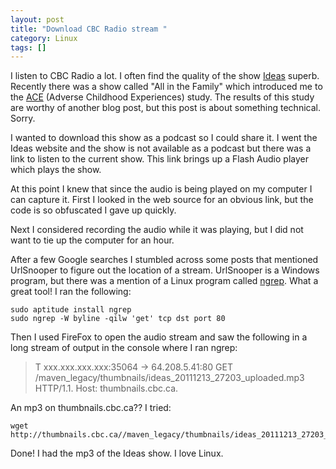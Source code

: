 ```yaml
---
layout: post
title: "Download CBC Radio stream "
category: Linux
tags: []
---
```


I listen to CBC Radio a lot. I often find the quality of the show
[Ideas](http://www.cbc.ca/ideas) superb. Recently there was a show
called "All in the Family" which introduced me to the
[ACE](http://www.cdc.gov/ace/index.htm) (Adverse Childhood
Experiences) study. The results of this study are worthy of another
blog post, but this post is about something technical. Sorry.

I wanted to download this show as a podcast so I could share it. I
went the Ideas website and the show is not available as a podcast but
there was a link to listen to the current show. This link brings up a
Flash Audio player which plays the show.

At this point I knew that since the audio is being played on my
computer I can capture it. First I looked in the web source for an
obvious link, but the code is so obfuscated I gave up quickly.

Next I considered recording the audio while it was playing, but I did
not want to tie up the computer for an hour.

After a few Google searches I stumbled across some posts that
mentioned UrlSnooper to figure out the location of a
stream. UrlSnooper is a Windows program, but there was a mention of a
Linux program called [ngrep](http://ngrep.sourceforge.net/). What a
great tool! I ran the following:

    sudo aptitude install ngrep
    sudo ngrep -W byline -qilw 'get' tcp dst port 80

Then I used FireFox to open the audio stream and saw the following in
a long stream of output in the console where I ran ngrep:

> T xxx.xxx.xxx.xxx:35064 -> 64.208.5.41:80
> GET /maven_legacy/thumbnails/ideas_20111213_27203_uploaded.mp3 HTTP/1.1.
> Host: thumbnails.cbc.ca.

An mp3 on thumbnails.cbc.ca?? I tried:

    wget http://thumbnails.cbc.ca//maven_legacy/thumbnails/ideas_20111213_27203_uploaded.mp3

Done! I had the mp3 of the Ideas show. I love Linux.

